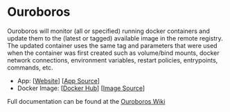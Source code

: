 # Ouroboros

Ouroboros will monitor (all or specified) running docker containers and update them to the (latest or tagged) available image in the remote registry. The updated container uses the same tag and parameters that were used when the container was first created such as volume/bind mounts, docker network connections, environment variables, restart policies, entrypoints, commands, etc.

- App: [[Website](http://apps-website)] [[App Source]([http://github-for-the-app](https://github.com/pyouroboros/ouroboros))]
- Docker Image: [[Docker Hub](https://hub.docker.com/)] [[Image Source]([http://github-for-the-image](https://hub.docker.com/r/pyouroboros/ouroboros))]

Full documentation can be found at the [Ouroboros Wiki](https://github.com/pyouroboros/ouroboros/wiki)
